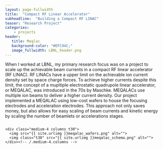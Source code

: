 ```yaml
---
layout: page-fullwidth
title:  "Compact RF Linear Accelerator"
subheadline:  "Building a Compact RF LINAC"
teaser: "Research Project"
categories:
    - projects
header:
   title: Meqlac
   background-color: "#EFC94C;"
   image_fullwidth: LBNL_header.png
---
```


When I worked at LBNL, my primary research focus was on a project to scale up the achievable beam currents in a compact RF linear accelerator (RF LINAC). RF LINACs have a upper limit on the achievable ion current density set by space charge forces. To achieve higher currents despite this limit, the concept of a mupltiple electrostatic quadrupole linear accelerator, or MEQALAC, was introduced in the 70s by Maschke. MEQALACs use multiple ion beams to deliver a higher current density. Our project implemented a MEQALAC using low-cost wafers to house the focusing electrodes and acceleration electrodes. This approach not only saves money, but also allows for easy scaling of beam currents and kinetic energy by scaling the number of beamlets or accelerations stages.

<div class="row">
    <div class="medium-8 columns t30">
    <img src="{{ site.urlimg }}meqalac_teststand.png" alt="">
    </div><!-- /.medium-8.columns -->

    <div class="medium-4 columns t30">
      <img src="{{ site.urlimg }}meqalac_wafers.png" alt="">
      <img class="t30" src="{{ site.urlimg }}meqalac_schema.png" alt="">
    </div><!-- /.medium-4.columns -->

</div><!-- /.row -->
